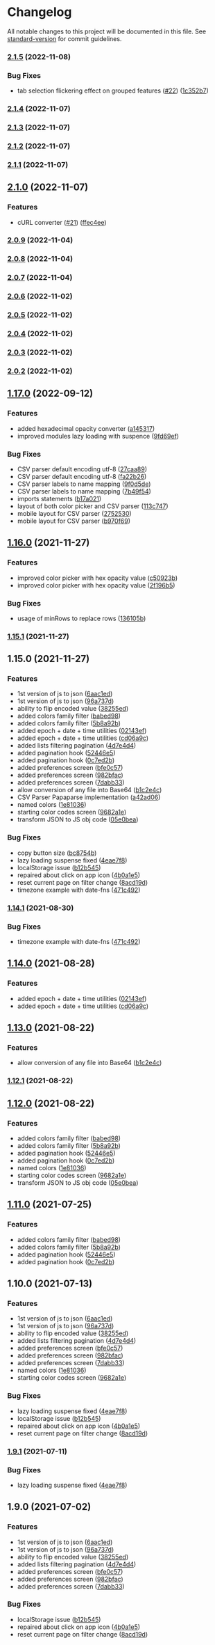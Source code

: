 # Changelog

All notable changes to this project will be documented in this file. See [standard-version](https://github.com/conventional-changelog/standard-version) for commit guidelines.

### [2.1.5](https://github.com/amwebexpert/etoolbox/compare/v2.1.4...v2.1.5) (2022-11-08)


### Bug Fixes

* tab selection flickering effect on grouped features ([#22](https://github.com/amwebexpert/etoolbox/issues/22)) ([1c352b7](https://github.com/amwebexpert/etoolbox/commit/1c352b7eb0909640d4eda559263c2c271131a8b1))

### [2.1.4](https://github.com/amwebexpert/etoolbox/compare/v2.1.3...v2.1.4) (2022-11-07)

### [2.1.3](https://github.com/amwebexpert/etoolbox/compare/v2.1.2...v2.1.3) (2022-11-07)

### [2.1.2](https://github.com/amwebexpert/etoolbox/compare/v2.1.1...v2.1.2) (2022-11-07)

### [2.1.1](https://github.com/amwebexpert/etoolbox/compare/v2.1.0...v2.1.1) (2022-11-07)

## [2.1.0](https://github.com/amwebexpert/etoolbox/compare/v2.0.9-electron-compatible...v2.1.0) (2022-11-07)


### Features

* cURL converter ([#21](https://github.com/amwebexpert/etoolbox/issues/21)) ([ffec4ee](https://github.com/amwebexpert/etoolbox/commit/ffec4ee5c13db21947745393956c66473dd15745))

### [2.0.9](https://github.com/amwebexpert/etoolbox/compare/v2.0.8...v2.0.9) (2022-11-04)

### [2.0.8](https://github.com/amwebexpert/etoolbox/compare/v2.0.7...v2.0.8) (2022-11-04)

### [2.0.7](https://github.com/amwebexpert/etoolbox/compare/v2.0.6...v2.0.7) (2022-11-04)

### [2.0.6](https://github.com/amwebexpert/etoolbox/compare/v2.0.5...v2.0.6) (2022-11-02)

### [2.0.5](https://github.com/amwebexpert/etoolbox/compare/v2.0.4...v2.0.5) (2022-11-02)

### [2.0.4](https://github.com/amwebexpert/etoolbox/compare/v2.0.3...v2.0.4) (2022-11-02)

### [2.0.3](https://github.com/amwebexpert/etoolbox/compare/v2.0.2...v2.0.3) (2022-11-02)

### [2.0.2](https://github.com/amwebexpert/etoolbox/compare/v2.0.1...v2.0.2) (2022-11-02)

## [1.17.0](https://github.com/amwebexpert/etoolbox/compare/v1.16.0...v1.17.0) (2022-09-12)


### Features

* added hexadecimal opacity converter ([a145317](https://github.com/amwebexpert/etoolbox/commit/a1453173f961edb02940cc69b1e9b1b294b3e3a0))
* improved modules lazy loading with suspence ([9fd69ef](https://github.com/amwebexpert/etoolbox/commit/9fd69ef9a46eda6947f2f389d7e051bedf415837))


### Bug Fixes

* CSV parser default encoding utf-8 ([27caa89](https://github.com/amwebexpert/etoolbox/commit/27caa890bcc57b0894756c5bd47b25336d2cb5bf))
* CSV parser default encoding utf-8 ([fa22b26](https://github.com/amwebexpert/etoolbox/commit/fa22b268624104c2bc543c907241d5456b574afe))
* CSV parser labels to name mapping ([9f0d5de](https://github.com/amwebexpert/etoolbox/commit/9f0d5de3c3272915a3d6e96bedc9bd306a0f079c))
* CSV parser labels to name mapping ([7b49f54](https://github.com/amwebexpert/etoolbox/commit/7b49f543069f6e1f7adfe846628515bd9e5991e8))
* imports statements ([b17a021](https://github.com/amwebexpert/etoolbox/commit/b17a021c5d7b614d9e77c0572234fd837c01c3c7))
* layout of both color picker and CSV parser ([113c747](https://github.com/amwebexpert/etoolbox/commit/113c747b512007a57de6e701c6945fc00c39e49d))
* mobile layout for CSV parser ([2752530](https://github.com/amwebexpert/etoolbox/commit/27525306017a644d2df6e40b723e0209146aedb8))
* mobile layout for CSV parser ([b970f69](https://github.com/amwebexpert/etoolbox/commit/b970f69f641028386aa14a1b93a9970baa0c3659))

## [1.16.0](https://github.com/amwebexpert/etoolbox/compare/v1.15.1...v1.16.0) (2021-11-27)


### Features

* improved color picker with hex opacity value ([c50923b](https://github.com/amwebexpert/etoolbox/commit/c50923b517f9d3e8b1c59f2a05325e99d635165f))
* improved color picker with hex opacity value ([2f196b5](https://github.com/amwebexpert/etoolbox/commit/2f196b5cefa985873900d02a9c6b757ba49e88c9))


### Bug Fixes

* usage of minRows to replace rows ([136105b](https://github.com/amwebexpert/etoolbox/commit/136105b4029bc487e99c5496289936a90effb7fb))

### [1.15.1](https://github.com/amwebexpert/etoolbox/compare/v1.15.0...v1.15.1) (2021-11-27)

## 1.15.0 (2021-11-27)


### Features

* 1st version of js to json ([6aac1ed](https://github.com/amwebexpert/etoolbox/commit/6aac1edb599b8ee4bbdf5eff0d670fba57d3ff36))
* 1st version of js to json ([96a737d](https://github.com/amwebexpert/etoolbox/commit/96a737d652d6779dde00dfa00819be367f71f742))
* ability to flip encoded value ([38255ed](https://github.com/amwebexpert/etoolbox/commit/38255edbdb3a072daa46c230b722cccecbb8654b))
* added colors family filter ([babed98](https://github.com/amwebexpert/etoolbox/commit/babed9811d42bd7207db059227f8f6d30cbdc3f9))
* added colors family filter ([5b8a92b](https://github.com/amwebexpert/etoolbox/commit/5b8a92bab963e294ca075a182013ddef89a3e8ce))
* added epoch + date + time utilities ([02143ef](https://github.com/amwebexpert/etoolbox/commit/02143ef07622bc6801d175aed6335035abb8dbc6))
* added epoch + date + time utilities ([cd06a9c](https://github.com/amwebexpert/etoolbox/commit/cd06a9c43da3957dd7e9a94e7d92ca72e246805c))
* added lists filtering pagination ([4d7e4d4](https://github.com/amwebexpert/etoolbox/commit/4d7e4d46f3c79d334c63b41442448b348de0a996))
* added pagination hook ([52446e5](https://github.com/amwebexpert/etoolbox/commit/52446e591cb1e551aeb122cc4153b592595e6113))
* added pagination hook ([0c7ed2b](https://github.com/amwebexpert/etoolbox/commit/0c7ed2b5f1ce1a2977e0aa32d90a8a9fe9d8f6ba))
* added preferences screen ([bfe0c57](https://github.com/amwebexpert/etoolbox/commit/bfe0c57c3f3121c1d132fc5f9adffb84f4354897))
* added preferences screen ([982bfac](https://github.com/amwebexpert/etoolbox/commit/982bfacaa612673bf6b36e05e83b6554d62d48fd))
* added preferences screen ([7dabb33](https://github.com/amwebexpert/etoolbox/commit/7dabb3364ad902e34d0947a3ebf504289e3ba7ce))
* allow conversion of any file into Base64 ([b1c2e4c](https://github.com/amwebexpert/etoolbox/commit/b1c2e4cb3d13b1bb19150442dfc01f26edf02dec))
* CSV Parser Papaparse implementation ([a42ad06](https://github.com/amwebexpert/etoolbox/commit/a42ad0605a39a51b2263ad543a9084cad0055738))
* named colors ([1e81036](https://github.com/amwebexpert/etoolbox/commit/1e81036d1d90bcfb00267a2499023704ce5388df))
* starting color codes screen ([9682a1e](https://github.com/amwebexpert/etoolbox/commit/9682a1ebb00741e2279d998aeaf3e9f78d5b034b))
* transform JSON to JS obj code ([05e0bea](https://github.com/amwebexpert/etoolbox/commit/05e0beaf1c142c637cbd74c56b368e9f49d74bca))


### Bug Fixes

* copy button size ([bc8754b](https://github.com/amwebexpert/etoolbox/commit/bc8754bfb2462267dcca79dde14a62850499d34b))
* lazy loading suspense fixed ([4eae7f8](https://github.com/amwebexpert/etoolbox/commit/4eae7f8c3ca6b45570b7c7bcb906b35c5b1535fa))
* localStorage issue ([b12b545](https://github.com/amwebexpert/etoolbox/commit/b12b545df54d50dc69feb05c8f77ed72076338a8))
* repaired about click on app icon ([4b0a1e5](https://github.com/amwebexpert/etoolbox/commit/4b0a1e5bd3bb7845f1f54062bea32f455467236a))
* reset current page on filter change ([8acd19d](https://github.com/amwebexpert/etoolbox/commit/8acd19d57f144233d26da28f0bc922501ecfa324))
* timezone example with date-fns ([471c492](https://github.com/amwebexpert/etoolbox/commit/471c49248952763daa38c4946a6784172512c546))

### [1.14.1](https://github.com/amwebexpert/etoolbox/compare/v1.14.0...v1.14.1) (2021-08-30)


### Bug Fixes

* timezone example with date-fns ([471c492](https://github.com/amwebexpert/etoolbox/commit/471c49248952763daa38c4946a6784172512c546))

## [1.14.0](https://github.com/amwebexpert/etoolbox/compare/v1.13.0...v1.14.0) (2021-08-28)


### Features

* added epoch + date + time utilities ([02143ef](https://github.com/amwebexpert/etoolbox/commit/02143ef07622bc6801d175aed6335035abb8dbc6))
* added epoch + date + time utilities ([cd06a9c](https://github.com/amwebexpert/etoolbox/commit/cd06a9c43da3957dd7e9a94e7d92ca72e246805c))

## [1.13.0](https://github.com/amwebexpert/etoolbox/compare/v1.12.1...v1.13.0) (2021-08-22)


### Features

* allow conversion of any file into Base64 ([b1c2e4c](https://github.com/amwebexpert/etoolbox/commit/b1c2e4cb3d13b1bb19150442dfc01f26edf02dec))

### [1.12.1](https://github.com/amwebexpert/etoolbox/compare/v1.12.0...v1.12.1) (2021-08-22)

## [1.12.0](https://github.com/amwebexpert/etoolbox/compare/v1.9.1...v1.12.0) (2021-08-22)


### Features

* added colors family filter ([babed98](https://github.com/amwebexpert/etoolbox/commit/babed9811d42bd7207db059227f8f6d30cbdc3f9))
* added colors family filter ([5b8a92b](https://github.com/amwebexpert/etoolbox/commit/5b8a92bab963e294ca075a182013ddef89a3e8ce))
* added pagination hook ([52446e5](https://github.com/amwebexpert/etoolbox/commit/52446e591cb1e551aeb122cc4153b592595e6113))
* added pagination hook ([0c7ed2b](https://github.com/amwebexpert/etoolbox/commit/0c7ed2b5f1ce1a2977e0aa32d90a8a9fe9d8f6ba))
* named colors ([1e81036](https://github.com/amwebexpert/etoolbox/commit/1e81036d1d90bcfb00267a2499023704ce5388df))
* starting color codes screen ([9682a1e](https://github.com/amwebexpert/etoolbox/commit/9682a1ebb00741e2279d998aeaf3e9f78d5b034b))
* transform JSON to JS obj code ([05e0bea](https://github.com/amwebexpert/etoolbox/commit/05e0beaf1c142c637cbd74c56b368e9f49d74bca))

## [1.11.0](https://github.com/amwebexpert/etoolbox/compare/v1.10.0...v1.11.0) (2021-07-25)


### Features

* added colors family filter ([babed98](https://github.com/amwebexpert/etoolbox/commit/babed9811d42bd7207db059227f8f6d30cbdc3f9))
* added colors family filter ([5b8a92b](https://github.com/amwebexpert/etoolbox/commit/5b8a92bab963e294ca075a182013ddef89a3e8ce))
* added pagination hook ([52446e5](https://github.com/amwebexpert/etoolbox/commit/52446e591cb1e551aeb122cc4153b592595e6113))
* added pagination hook ([0c7ed2b](https://github.com/amwebexpert/etoolbox/commit/0c7ed2b5f1ce1a2977e0aa32d90a8a9fe9d8f6ba))

## 1.10.0 (2021-07-13)


### Features

* 1st version of js to json ([6aac1ed](https://github.com/amwebexpert/etoolbox/commit/6aac1edb599b8ee4bbdf5eff0d670fba57d3ff36))
* 1st version of js to json ([96a737d](https://github.com/amwebexpert/etoolbox/commit/96a737d652d6779dde00dfa00819be367f71f742))
* ability to flip encoded value ([38255ed](https://github.com/amwebexpert/etoolbox/commit/38255edbdb3a072daa46c230b722cccecbb8654b))
* added lists filtering pagination ([4d7e4d4](https://github.com/amwebexpert/etoolbox/commit/4d7e4d46f3c79d334c63b41442448b348de0a996))
* added preferences screen ([bfe0c57](https://github.com/amwebexpert/etoolbox/commit/bfe0c57c3f3121c1d132fc5f9adffb84f4354897))
* added preferences screen ([982bfac](https://github.com/amwebexpert/etoolbox/commit/982bfacaa612673bf6b36e05e83b6554d62d48fd))
* added preferences screen ([7dabb33](https://github.com/amwebexpert/etoolbox/commit/7dabb3364ad902e34d0947a3ebf504289e3ba7ce))
* named colors ([1e81036](https://github.com/amwebexpert/etoolbox/commit/1e81036d1d90bcfb00267a2499023704ce5388df))
* starting color codes screen ([9682a1e](https://github.com/amwebexpert/etoolbox/commit/9682a1ebb00741e2279d998aeaf3e9f78d5b034b))


### Bug Fixes

* lazy loading suspense fixed ([4eae7f8](https://github.com/amwebexpert/etoolbox/commit/4eae7f8c3ca6b45570b7c7bcb906b35c5b1535fa))
* localStorage issue ([b12b545](https://github.com/amwebexpert/etoolbox/commit/b12b545df54d50dc69feb05c8f77ed72076338a8))
* repaired about click on app icon ([4b0a1e5](https://github.com/amwebexpert/etoolbox/commit/4b0a1e5bd3bb7845f1f54062bea32f455467236a))
* reset current page on filter change ([8acd19d](https://github.com/amwebexpert/etoolbox/commit/8acd19d57f144233d26da28f0bc922501ecfa324))

### [1.9.1](https://github.com/amwebexpert/etoolbox/compare/v1.9.0...v1.9.1) (2021-07-11)


### Bug Fixes

* lazy loading suspense fixed ([4eae7f8](https://github.com/amwebexpert/etoolbox/commit/4eae7f8c3ca6b45570b7c7bcb906b35c5b1535fa))

## 1.9.0 (2021-07-02)


### Features

* 1st version of js to json ([6aac1ed](https://github.com/amwebexpert/etoolbox/commit/6aac1edb599b8ee4bbdf5eff0d670fba57d3ff36))
* 1st version of js to json ([96a737d](https://github.com/amwebexpert/etoolbox/commit/96a737d652d6779dde00dfa00819be367f71f742))
* ability to flip encoded value ([38255ed](https://github.com/amwebexpert/etoolbox/commit/38255edbdb3a072daa46c230b722cccecbb8654b))
* added lists filtering pagination ([4d7e4d4](https://github.com/amwebexpert/etoolbox/commit/4d7e4d46f3c79d334c63b41442448b348de0a996))
* added preferences screen ([bfe0c57](https://github.com/amwebexpert/etoolbox/commit/bfe0c57c3f3121c1d132fc5f9adffb84f4354897))
* added preferences screen ([982bfac](https://github.com/amwebexpert/etoolbox/commit/982bfacaa612673bf6b36e05e83b6554d62d48fd))
* added preferences screen ([7dabb33](https://github.com/amwebexpert/etoolbox/commit/7dabb3364ad902e34d0947a3ebf504289e3ba7ce))


### Bug Fixes

* localStorage issue ([b12b545](https://github.com/amwebexpert/etoolbox/commit/b12b545df54d50dc69feb05c8f77ed72076338a8))
* repaired about click on app icon ([4b0a1e5](https://github.com/amwebexpert/etoolbox/commit/4b0a1e5bd3bb7845f1f54062bea32f455467236a))
* reset current page on filter change ([8acd19d](https://github.com/amwebexpert/etoolbox/commit/8acd19d57f144233d26da28f0bc922501ecfa324))
